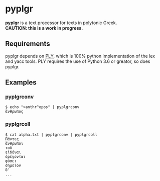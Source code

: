 # pyplgr
**pyplgr** is a text processor for texts in polytonic Greek.\
**CAUTION: this is a work in progress.**

## Requirements
pyplgr depends on [PLY](https://github.com/dabeaz/ply),
which is 100% python implementation of the lex and yacc tools.
PLY requires the use of Python 3.6 or greator, so does pyplgr.

## Examples
### pyplgrconv
```
$ echo ">anthr^opos" | pyplgrconv
ἄνθρωπος
```

### pyplgrcoll
```
$ cat alpha.txt | pyplgrconv | pyplgrcoll
Πάντες
ἄνθρωποι
τοῦ
εἰδέναι
ὀρέγονται
φύσει
σημεῖον
δ'
...
```
